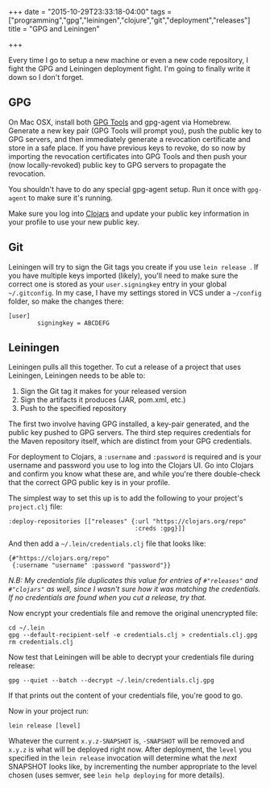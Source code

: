 +++
date = "2015-10-29T23:33:18-04:00"
tags = ["programming","gpg","leiningen","clojure","git","deployment","releases"]
title = "GPG and Leiningen"

+++

Every time I go to setup a new machine or even a new code repository, I fight the GPG and Leiningen deployment fight. I'm going to finally write it down so I don't forget.

## GPG

On Mac OSX, install both [GPG Tools](https://gpgtools.org/) and gpg-agent via Homebrew. Generate a new key pair (GPG Tools will prompt you), push the public key to GPG servers, and then immediately generate a revocation certificate and store in a safe place. If you have previous keys to revoke, do so now by importing the revocation certificates into GPG Tools and then push your (now locally-revoked) public key to GPG servers to propagate the revocation.

You shouldn't have to do any special gpg-agent setup. Run it once with `gpg-agent` to make sure it's running.

Make sure you log into [Clojars](clojars.org) and update your public key information in your profile to use your new public key.

## Git

Leiningen will try to sign the Git tags you create if you use `lein release `. If you have multiple keys imported (likely), you'll need to make sure the correct one is stored as your `user.signingkey` entry in your global `~/.gitconfig`. In my case, I have my settings stored in VCS under a `~/config` folder, so make the changes there:

    [user]
            signingkey = ABCDEFG

## Leiningen

Leiningen pulls all this together. To cut a release of a project that uses Leiningen, Leiningen needs to be able to:

 1. Sign the Git tag it makes for your released version
 2. Sign the artifacts it produces (JAR, pom.xml, etc.)
 3. Push to the specified repository

The first two involve having GPG installed, a key-pair generated, and the public key pushed to GPG servers. The third step requires credentials for the Maven repository itself, which are distinct from your GPG credentials.

For deployment to Clojars, a `:username` and `:password` is required and is your username and password you use to log into the Clojars UI. Go into Clojars and confirm you know what these are, and while you're there double-check that the correct GPG public key is in your profile.

The simplest way to set this up is to add the following to your project's `project.clj` file:

    :deploy-repositories [["releases" {:url "https://clojars.org/repo"
                                       :creds :gpg}]]

And then add a `~/.lein/credentials.clj` file that looks like:

    {#"https://clojars.org/repo"
     {:username "username" :password "password"}}

_N.B: My credentials file duplicates this value for entries of `#"releases"` and `#"clojars"` as well, since I wasn't sure how it was matching the credentials. If no credentials are found when you cut a release, try that._

Now encrypt your credentials file and remove the original unencrypted file:

    cd ~/.lein
    gpg --default-recipient-self -e credentials.clj > credentials.clj.gpg
    rm credentials.clj

Now test that Leiningen will be able to decrypt your credentials file during release:

    gpg --quiet --batch --decrypt ~/.lein/credentials.clj.gpg

If that prints out the content of your credentials file, you're good to go.

Now in your project run:

    lein release [level]

Whatever the current `x.y.z-SNAPSHOT` is, `-SNAPSHOT` will be removed and `x.y.z` is what will be deployed right now. After deployment, the `level` you specified in the `lein release` invocation will determine what the _next_ SNAPSHOT looks like, by incrementing the number appropriate to the level chosen (uses semver, see `lein help deploying` for more details).
